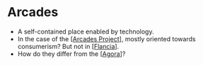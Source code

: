 # Arcades
- A self-contained place enabled by technology.
- In the case of the [[Arcades Project]], mostly oriented towards consumerism? But not in [[Flancia]].
- How do they differ from the [[Agora]]?

[//begin]: # "Autogenerated link references for markdown compatibility"
[Arcades Project]: arcades-project "Arcades Project"
[Flancia]: flancia "Flancia"
[Agora]: agora "Agora"
[//end]: # "Autogenerated link references"
